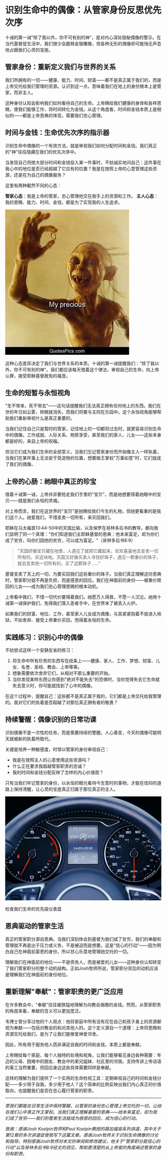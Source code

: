 # 识别生命中的偶像：从管家身份反思优先次序

十诫的第一诫"除了我以外，你不可有别的神"，是对内心深处隐秘偶像的警示。在当代基督徒生活中，我们很少会跪拜金银雕像，但各种无形的偶像却可能悄无声息地占据我们心灵的宝座。

## 管家身份：重新定义我们与世界的关系

我们所拥有的一切——健康、能力、时间、财富——都不是真正属于我们的，而是上帝交托给我们管理的资源。认识到这一点，意味着我们在地上的身份根本上是管家，而非主人。

这种身份认知会影响我们如何看待自己的生命。上帝赐给我们健康的身体和各样恩赐，使我们能够工作，将时间转化为金钱。从这个角度看，时间和金钱本质上是相似的——都是上帝恩典的体现，需要我们忠心管理。


## 时间与金钱：生命优先次序的指示器

识别生命中偶像的一个有效方法，就是审视我们如何分配时间和金钱。我们真正的"神"往往隐藏在我们的优先次序中。

当发现自己将绝大部分时间和金钱投入某一件事时，不妨诚实地问自己：这件事在我心中的地位是否已经超越了它应有的位置？我是在按照上帝的心意管理这些资源，还是在为自己的偶像服务？

这里有两种截然不同的心态：

**管家心态**：我是上帝的管家，忠心管理他交在我手上的资源和工作。 
**主人心态**：我的恩赐、能力、时间、金钱，都是为了实现我的人生追求。

![](../images/myprecious.jpeg)

这种心态差异决定了我们与世界关系的本质。十诫的第一诫提醒我们："除了我以外，你不可有别的神"。我们都应该每天借着这个律法，审视自己的生命，向上帝认罪，接受耶稣基督赦免的福音。

## 生命的短暂与永恒视角

"生不带来，死不带去"——这句话提醒我们无法真正拥有任何地上的东西。我们在世的年日如云雾，转眼就消失，而我们将要与主同在乐园中。这个永恒视角能够帮助我们重新审视什么是真正重要的。

当我们记住自己只是暂时的管家，记住地上的一切都将过去时，就更容易识别生命中的偶像。工作成就、人际关系、物质享受，甚至我们的家人、儿女——这些本身都是好的，来自上帝的祝福。

但当它们成为我们生命的全部意义，当我们忘记管家身份而开始像主人一样执着，当我们在某件事上无法安于受造物的位置，想要做王掌权"万事如意"时，它们就成了我们的偶像。

## 上帝的心肠：祂眼中真正的珍宝

借着十诫第一诫，上帝并非要抢走我们手里的"宝贝"，而是祂想要得着祂眼中的宝贝——就是我们永恒的灵魂。

对上帝而言，我们在这世界的"宝贝"是祂赐给我们今生的礼物，但祂更看重的是我们这个人。祂爱我们，不惜变卖一切所有，来买回我们。

耶稣在马太福音13:44-50中的天国比喻，以及保罗在哥林多后书的教导，都向我们显明了同一个真理："你们知道我们主耶稣基督的恩典：他本来富足，却为你们成了贫穷，叫你们因他的贫穷，可以成为富足。"（哥林多后书8:9）

> "天国好像宝贝藏在地里，人遇见了就把它藏起来，欢欢喜喜地去变卖一切所有的，买这块地。天国又好像买卖人寻找好珠子，遇见一颗重价的珠子，就去变卖他一切所有的，买了这颗珠子......"

基督变卖了天上的一切，为要买回我们这些重价的珠子。当我们真正理解这份恩典时，管家职分就不再是负担，而是感恩的回应。我们在神面前的身份——被重价赎回的儿女——成为我们忠心管理恩赐的根本动机。

上帝看中我们，不惜一切代价要得着我们。祂愿万人得救，不愿一人沉沦。祂用十诫第一诫保护我们，免得我们落入恶者手中，在世界末了被丢入火炉。

如果我们的财富、地位、工作，甚至家人儿女成为偶像，与其紧紧抱着不放进入地狱，不如舍弃、接受上帝重价买回，而得着永恒的生命。

## 实践练习：识别心中的偶像

不妨尝试这样一个安静反省的练习：

1. 将生命中所有珍贵的东西写在纸条上——健康、家人、工作、梦想、财富、儿女、名誉、圣经、教会、上帝等等。
2. 想象需要依次舍弃它们，从相对不那么重要的开始。
3. 当你发现某样东西让你感到"绝对不能失去"的恐惧时，当你觉得失去它生命就失去意义时，你可能就找到了心中的偶像。

在这个过程中，提醒自己：这些都不是真正属于我的，它们都是上帝交托给我管理的。我对它们的执着是否超越了对那位真正拥有者的敬畏？

## 持续警醒：偶像识别的日常功课

识别偶像不是一次性的任务，而是需要持续的警醒。人心善变，今天的偶像可能明天就被新的执着所取代。

关键是培养一种敏感度，时常以管家的身份审视自己：

- 我是在按照主人的心意使用这些资源吗？
- 什么正在要求我超越管家职责的忠诚？
- 我的时间和金钱分配反映了怎样的内心价值观？

只有当我们牢记管家的身份，以永恒的眼光看待今生暂时的事物，才能在信仰的道路上保持清醒，让心灵的宝座真正归属于那位真正的主人。

![](../images/meter.jpeg)

检查我们生命的优先级仪表盘

## 恩典驱动的管家生活

真正的管家职分源自恩典。当我们深刻体会到基督为我们成了贫穷，我们的奉献和管理就不再是出于压力或义务，不是被迫而是想要。这是"信心的行动"——因为明白自己在神面前蒙恩的身份，所以甘心乐意地管理祂交托的一切。

理解我们在神面前的地位——不是债务人，而是被爱的儿女——这种身份认知转变了我们管家职分的整个动机结构。正如Josh牧师所说，管家职分背后的动机应该是理解我们在神面前的身份地位。

## 重新理解"奉献"：管家职责的更广泛应用

在许多教会中，"奉献"往往被狭隘地理解为向教会捐赠的金钱。然而，从管家职责的角度来看，奉献的含义可以更加宽泛。

韦博士曾分享过他的个人观点：他将家庭中所有没有花在自己和孩子身上的资源都视为奉献——包括对教会的和对其他人的。这个定义源自一个道理：上帝将恩赐和资源交托给我们，是为了让我们能够爱神爱邻舍。

因此，所有用于服务他人而非满足自我的时间和金钱，本质上都是奉献。

上帝赐给每个家庭、每个人独特的处境和视角，让我们能够看见身边各种需要：年迈的父母、困难中的朋友、教会中的弟兄姐妹、社区里的邻居。支持传讲上帝话语的事工当然重要，但回应身边这些具体需要同样是奉献。

这样的理解为我们提供了一个实用的生命检视工具：定期审视自己的时间和金钱分配——多少用于自我，多少用于他人？这个简单的比例反映出我们内心真正的价值取向，也提醒我们是否在忠心履行管家的职责。

---

_愿我们都能在日常生活中保持警醒，以管家的身份忠心管理上帝交托的一切，让祂在我们心中真正作王掌权。当我们真正理解基督的恩典——祂本来富足，却为我们成了贫穷——我们的管家生活就成为感恩的回应，成为信心的行动。_

_致谢：感谢Josh Koelpin牧师和Paul Koelpin教授的路加福音系列讲道，其中关于第12章的多次讲道促使我写下这篇文章。感谢Josh牧师关于识别生命偶像的讨论和指导。特别感谢Josh牧师对本文的审阅和修改建议，他关于"管家职分是信心的行动"以及哥林多后书8:9经文的洞见，帮助更清楚的从上帝爱的角度阐述管家的身份和职责。_
